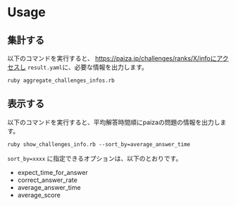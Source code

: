 # Usage

## 集計する
以下のコマンドを実行すると、  https://paiza.jp/challenges/ranks/X/infoにアクセスし `result.yaml`に、必要な情報を出力します。
```
ruby aggregate_challenges_infos.rb
```

## 表示する
以下のコマンドを実行すると、平均解答時間順にpaizaの問題の情報を出力します。

```
ruby show_challenges_info.rb --sort_by=average_answer_time
```

`sort_by=xxxx` に指定できるオプションは、以下のとおりです。

- expect_time_for_answer
- correct_answer_rate
- average_answer_time
- average_score

